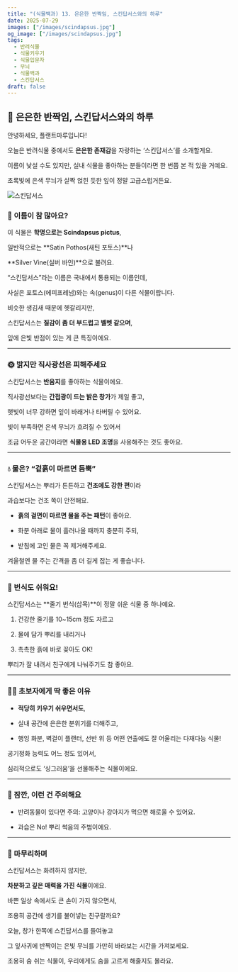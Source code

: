 ```yaml
---
title: "(식물백과) 13. 은은한 반짝임, 스킨답서스와의 하루"
date: 2025-07-29
images: ["/images/scindapsus.jpg"]
og_image: ["/images/scindapsus.jpg"]
tags:
  - 반려식물
  - 식물키우기
  - 식물입문자
  - 무늬
  - 식물백과
  - 스킨답서스
draft: false
---
```


## 🌿 은은한 반짝임, 스킨답서스와의 하루
 

안녕하세요, 플랜트마루입니다!

오늘은 반려식물 중에서도 **은은한 존재감**을 자랑하는 ‘스킨답서스’를 소개할게요.

이름이 낯설 수도 있지만, 실내 식물을 좋아하는 분들이라면 한 번쯤 본 적 있을 거예요.

초록빛에 은색 무늬가 살짝 얹힌 듯한 잎이 정말 고급스럽거든요.

![스킨답서스](/images/scindapsus.jpg)

### **🍃 이름이 참 많아요?**

이 식물은 **학명으로는 Scindapsus pictus**,

일반적으로는 **Satin Pothos(새틴 포토스)**나

**Silver Vine(실버 바인)**으로 불려요.

  
“스킨답서스”라는 이름은 국내에서 통용되는 이름인데,

사실은 포토스(에피프레넘)와는 속(genus)이 다른 식물이랍니다.

비슷한 생김새 때문에 헷갈리지만,

스킨답서스는 **질감이 좀 더 부드럽고 벨벳 같으며**,

잎에 은빛 반점이 있는 게 큰 특징이에요.

---

### **🌞 밝지만 직사광선은 피해주세요**

  

스킨답서스는 **반음지**를 좋아하는 식물이에요.

직사광선보다는 **간접광이 드는 밝은 창가**가 제일 좋고,

햇빛이 너무 강하면 잎이 바래거나 타버릴 수 있어요.

  

빛이 부족하면 은색 무늬가 흐려질 수 있어서

조금 어두운 공간이라면 **식물용 LED 조명**을 사용해주는 것도 좋아요.

---

### **💧 물은? “겉흙이 마르면 듬뿍”**

  

스킨답서스는 뿌리가 튼튼하고 **건조에도 강한 편**이라

과습보다는 건조 쪽이 안전해요.

- **흙의 겉면이 마르면 물을 주는 패턴**이 좋아요.
    
- 화분 아래로 물이 흘러나올 때까지 충분히 주되,
    
- 받침에 고인 물은 꼭 제거해주세요.
    

  

겨울철엔 물 주는 간격을 좀 더 길게 잡는 게 좋습니다.

---

### **🌱 번식도 쉬워요!**

  

스킨답서스는 **줄기 번식(삽목)**이 정말 쉬운 식물 중 하나예요.

1. 건강한 줄기를 10~15cm 정도 자르고
    
2. 물에 담가 뿌리를 내리거나
    
3. 촉촉한 흙에 바로 꽂아도 OK!
    

뿌리가 잘 내려서 친구에게 나눠주기도 참 좋아요.

---

### **🧑‍🌾 초보자에게 딱 좋은 이유**

- **적당히 키우기 쉬우면서도**,
    
- 실내 공간에 은은한 분위기를 더해주고,
    
- 행잉 화분, 벽걸이 플랜터, 선반 위 등 어떤 연출에도 잘 어울리는 다재다능 식물!
    

  

공기정화 능력도 어느 정도 있어서,

심리적으로도 ‘싱그러움’을 선물해주는 식물이에요.

---

### **📌 잠깐, 이런 건 주의해요**

- 반려동물이 있다면 주의: 고양이나 강아지가 먹으면 해로울 수 있어요.
    
- 과습은 No! 뿌리 썩음의 주범이에요.
    

---

### **🌿 마무리하며**

  

스킨답서스는 화려하지 않지만,

**차분하고 깊은 매력을 가진 식물**이에요.

바쁜 일상 속에서도 큰 손이 가지 않으면서,

조용히 공간에 생기를 불어넣는 친구랄까요?

  

오늘, 창가 한쪽에 스킨답서스를 들여놓고

그 잎사귀에 반짝이는 은빛 무늬를 가만히 바라보는 시간을 가져보세요.

조용히 숨 쉬는 식물이, 우리에게도 숨을 고르게 해줄지도 몰라요.